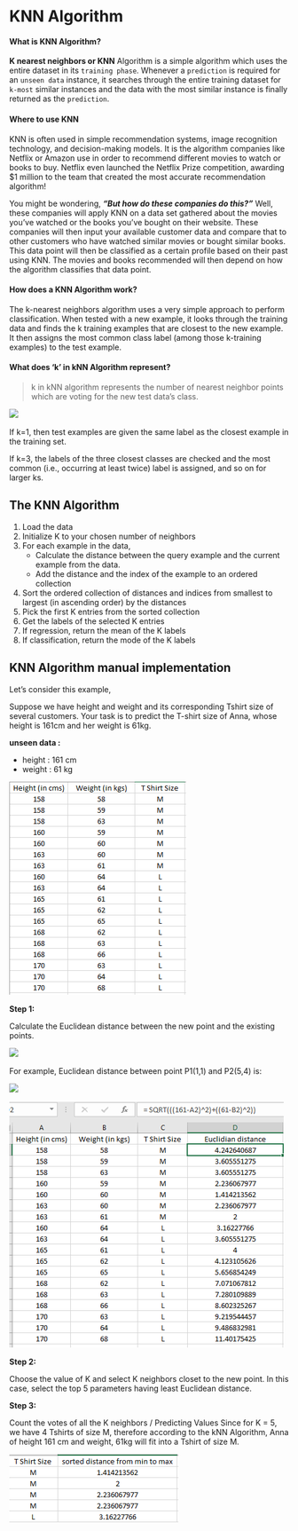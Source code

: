 ﻿# KNN Algorithm

#### What is KNN Algorithm?

 **K nearest neighbors or KNN** Algorithm is a simple algorithm which uses the entire dataset in its `training phase`. Whenever a `prediction` is required for an `unseen data` instance, it searches through the entire training dataset for `k-most` similar instances and the data with the most similar instance is finally returned as the `prediction`.
 
#### Where to use KNN

KNN is often used in simple recommendation systems, image recognition technology, and decision-making models. It is the algorithm companies like Netflix or Amazon use in order to recommend different movies to watch or books to buy. Netflix even launched the Netflix Prize competition, awarding $1 million to the team that created the most accurate recommendation algorithm!

You might be wondering, **_“But how do these companies do this?”_** Well, these companies will apply KNN on a data set gathered about the movies you’ve watched or the books you’ve bought on their website. These companies will then input your available customer data and compare that to other customers who have watched similar movies or bought similar books. This data point will then be classified as a certain profile based on their past using KNN. The movies and books recommended will then depend on how the algorithm classifies that data point.

#### How does a KNN Algorithm work?

The k-nearest neighbors algorithm uses a very simple approach to perform classification. When tested with a new example, it looks through the training data and finds the k training examples that are closest to the new example. It then assigns the most common class label (among those k-training examples) to the test example.

#### What does ‘k’ in kNN Algorithm represent?

>  k in kNN algorithm represents the number of nearest neighbor points which are voting for the new test data’s class.

![](https://d1jnx9ba8s6j9r.cloudfront.net/blog/wp-content/uploads/2018/07/KNN-Algorithm-k3-edureka-437x300.png)

If k=1, then test examples are given the same label as the closest example in the training set.

If k=3, the labels of the three closest classes are checked and the most common (i.e., occurring at least twice) label is assigned, and so on for larger ks.

## The KNN Algorithm

1. Load the data
2. Initialize K to your chosen number of neighbors
3. For each example in the data,
   - Calculate the distance between the query example and the current example from the data.
   - Add the distance and the index of the example to an ordered collection
4. Sort the ordered collection of distances and indices from smallest to largest (in ascending order) by the distances
5. Pick the first K entries from the sorted collection
6. Get the labels of the selected K entries
7. If regression, return the mean of the K labels
8. If classification, return the mode of the K labels


## KNN Algorithm manual implementation

Let’s consider this example,

Suppose we have height and weight and its corresponding Tshirt size of several customers. Your task is to predict the T-shirt size of Anna, whose height is 161cm and her weight is 61kg.

**unseen data :**
- height : 161 cm
- weight : 61 kg

![](dataset.PNG)

**Step 1:**

Calculate the Euclidean distance between the new point and the existing points.

![](https://static.javatpoint.com/tutorial/machine-learning/images/k-nearest-neighbor-algorithm-for-machine-learning4.png)

For example, Euclidean distance between point P1(1,1) and P2(5,4) is:

![](https://d1jnx9ba8s6j9r.cloudfront.net/blog/wp-content/uploads/2018/07/euclidean-distance-KNN-Algorithm-386x300.png)

![](euclidian_distance.PNG)

**Step 2:**

Choose the value of K and select K neighbors closet to the new point.
In this case, select the top 5 parameters having least Euclidean distance.

**Step 3:**

Count the votes of all the K neighbors / Predicting Values
Since for K = 5, we have 4 Tshirts of size M, therefore according to the kNN Algorithm, Anna of height 161 cm and weight, 61kg will fit into a Tshirt of size M.

![](k_nearest_data.PNG)










 
 
 


